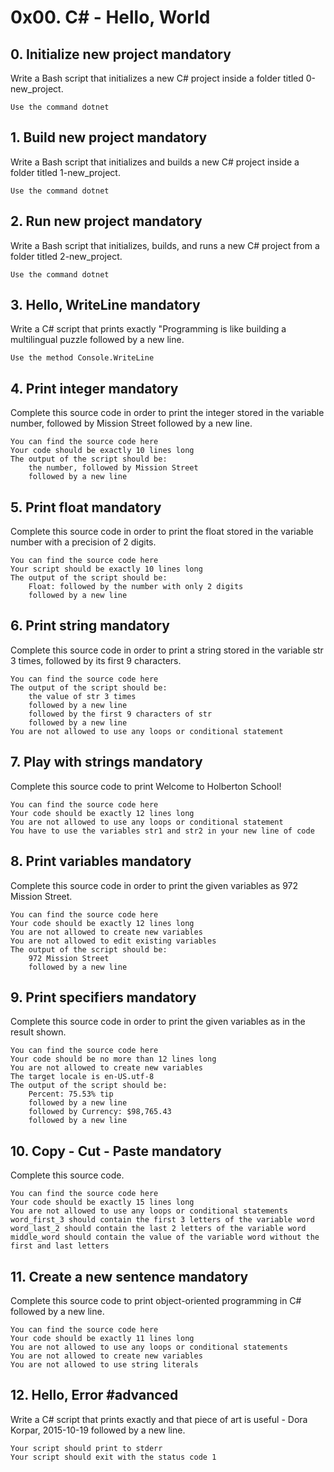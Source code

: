 # 0x00. C# - Hello, World

##  0. Initialize new project mandatory

Write a Bash script that initializes a new C# project inside a folder titled 0-new_project.

    Use the command dotnet


##  1. Build new project mandatory

Write a Bash script that initializes and builds a new C# project inside a folder titled 1-new_project.

    Use the command dotnet

##  2. Run new project mandatory

Write a Bash script that initializes, builds, and runs a new C# project from a folder titled 2-new_project.

    Use the command dotnet


##  3. Hello, WriteLine mandatory

Write a C# script that prints exactly "Programming is like building a multilingual puzzle followed by a new line.

    Use the method Console.WriteLine


##  4. Print integer mandatory

Complete this source code in order to print the integer stored in the variable number, followed by Mission Street followed by a new line.

    You can find the source code here
    Your code should be exactly 10 lines long
    The output of the script should be:
        the number, followed by Mission Street
        followed by a new line


##  5. Print float mandatory

Complete this source code in order to print the float stored in the variable number with a precision of 2 digits.

    You can find the source code here
    Your script should be exactly 10 lines long
    The output of the script should be:
        Float: followed by the number with only 2 digits
        followed by a new line


##  6. Print string mandatory

Complete this source code in order to print a string stored in the variable str 3 times, followed by its first 9 characters.

    You can find the source code here
    The output of the script should be:
        the value of str 3 times
        followed by a new line
        followed by the first 9 characters of str
        followed by a new line
    You are not allowed to use any loops or conditional statement


##  7. Play with strings mandatory

Complete this source code to print Welcome to Holberton School!

    You can find the source code here
    Your code should be exactly 12 lines long
    You are not allowed to use any loops or conditional statement
    You have to use the variables str1 and str2 in your new line of code


##  8. Print variables mandatory

Complete this source code in order to print the given variables as 972 Mission Street.

    You can find the source code here
    Your code should be exactly 12 lines long
    You are not allowed to create new variables
    You are not allowed to edit existing variables
    The output of the script should be:
        972 Mission Street
        followed by a new line


##  9. Print specifiers mandatory

Complete this source code in order to print the given variables as in the result shown.

    You can find the source code here
    Your code should be no more than 12 lines long
    You are not allowed to create new variables
    The target locale is en-US.utf-8
    The output of the script should be:
        Percent: 75.53% tip
        followed by a new line
        followed by Currency: $98,765.43
        followed by a new line


##  10. Copy - Cut - Paste mandatory

Complete this source code.

    You can find the source code here
    Your code should be exactly 15 lines long
    You are not allowed to use any loops or conditional statements
    word_first_3 should contain the first 3 letters of the variable word
    word_last_2 should contain the last 2 letters of the variable word
    middle_word should contain the value of the variable word without the first and last letters


##   11. Create a new sentence mandatory

Complete this source code to print object-oriented programming in C# followed by a new line.

    You can find the source code here
    Your code should be exactly 11 lines long
    You are not allowed to use any loops or conditional statements
    You are not allowed to create new variables
    You are not allowed to use string literals


##  12. Hello, Error #advanced

Write a C# script that prints exactly and that piece of art is useful - Dora Korpar, 2015-10-19 followed by a new line.

    Your script should print to stderr
    Your script should exit with the status code 1

